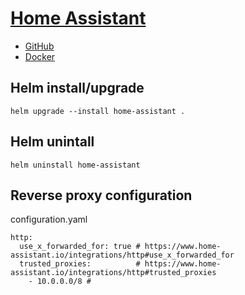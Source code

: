 # [Home Assistant](https://www.home-assistant.io)
- [GitHub](https://github.com/home-assistant/core)
- [Docker](https://hub.docker.com/r/homeassistant/home-assistant)

## Helm install/upgrade
`helm upgrade --install home-assistant .`

## Helm unintall
`helm uninstall home-assistant`

## Reverse proxy configuration
configuration.yaml

```
http:
  use_x_forwarded_for: true # https://www.home-assistant.io/integrations/http#use_x_forwarded_for
  trusted_proxies:          # https://www.home-assistant.io/integrations/http#trusted_proxies
    - 10.0.0.0/8 # 
```
